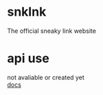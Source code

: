 # snklnk
The official sneaky link website

# api use
not avaliable or created yet<br>
[docs](404.com)

